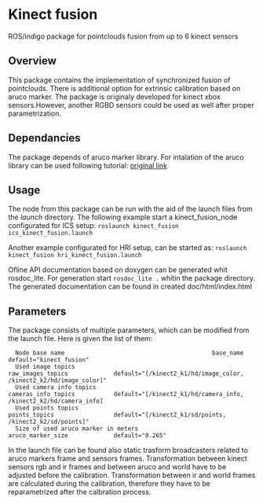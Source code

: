 # Kinect fusion

ROS/indigo package for pointclouds fusion from up to 6 kinect sensors

## Overview

This package contains the implementation of synchronized fusion of pointclouds. There is additional option for extrinsic calibration based on aruco marker. The package is originaly developed for kinect xbox sensors.However, another RGBD sensors could be used as well after proper parametrization.


## Dependancies
The package depends of aruco marker library. For intalation of the aruco library can be used following tutorial: [original link](http://miloq.blogspot.de/2012/12/install-aruco-ubuntu-linux.html)

## Usage

The node from this package can be run with the aid of the launch files from the _launch_ directory. 
The following example start a kinect_fusion_node configurated for ICS setup:
```roslaunch kinect_fusion ics_kinect_fusion.launch```

Another example configurated for HRI setup, can be started as:
```roslaunch kinect_fusion hri_kinect_fusion.launch```

Ofline API documentation based on doxygen can be generated whit rosdoc_lite. For generation start ```rosdoc_lite .``` whitin the package directory. The generated documentation can be found in created doc/html/index.html

## Parameters

The package consists of multiple parameters, which can be modified from the launch file. Here is given the list of them:
```
  Node base name                                          base_name                     default="kinect_fusion"
  Used image topics                                       raw_images_topics             default="[/kinect2_k1/hd/image_color, /kinect2_k2/hd/image_color]"
  Used camera info topics                                 cameras_info_topics           default="[/kinect2_k1/hd/camera_info, /kinect2_k2/hd/camera_info]
  Used points topics                                      points_topics                 default="[/kinect2_k1/sd/points, /kinect2_k2/sd/points]"
  Size of used aruco marker in meters                     aruco_marker_size             default="0.265"

```
In the launch file can be found also static trasform broadcasters related to aruco markers frame and sensors frames. Transformation between kinect sensors rgb and ir frames and between aruco and world have to be adjusted before the calibration. Transformation between ir and world frames are calculated during the calibration, therefore they have to be reparametrized after the calbration process.





